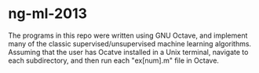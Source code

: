 ng-ml-2013
==========

The programs in this repo were written using GNU Octave, and implement many of the classic supervised/unsupervised machine learning algorithms. Assuming that the user has Ocatve installed in a Unix terminal, navigate to each subdirectory, and then run each "ex[num].m" file in Octave. 
